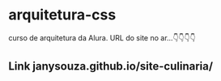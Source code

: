 # arquitetura-css
curso de arquitetura da Alura. 
URL do site no ar...👇👇👇👇

## Link janysouza.github.io/site-culinaria/
